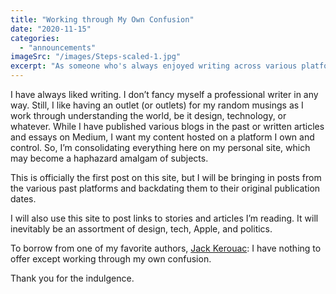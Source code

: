 ```yaml
---
title: "Working through My Own Confusion"
date: "2020-11-15"
categories: 
  - "announcements"
imageSrc: "/images/Steps-scaled-1.jpg"
excerpt: "As someone who's always enjoyed writing across various platforms, I've finally decided to create a single home for all my thoughts and musings. Here's why I'm consolidating my content and what you can expect to find here."
---
```


I have always liked writing. I don’t fancy myself a professional writer in any way. Still, I like having an outlet (or outlets) for my random musings as I work through understanding the world, be it design, technology, or whatever. While I have published various blogs in the past or written articles and essays on Medium, I want my content hosted on a platform I own and control. So, I’m consolidating everything here on my personal site, which may become a haphazard amalgam of subjects.

This is officially the first post on this site, but I will be bringing in posts from the various past platforms and backdating them to their original publication dates.

I will also use this site to post links to stories and articles I’m reading. It will inevitably be an assortment of design, tech, Apple, and politics.

To borrow from one of my favorite authors, [Jack Kerouac](https://www.goodreads.com/quotes/2798-i-like-too-many-things-and-get-all-confused-and): I have nothing to offer except working through my own confusion.

Thank you for the indulgence.
